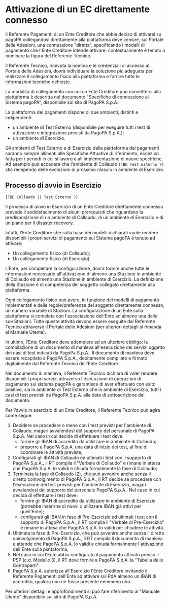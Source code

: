 Attivazione di un EC direttamente connesso
==========================================

Il Referente Pagamenti di un Ente Creditore che abbia deciso di attivarsi su pagoPA collegandosi direttamente alla piattaforma deve censire, sul Portale delle Adesioni, una connessione "diretta", specificando i modelli di pagamento che l'Ente Creditore intende attivare; contestualmente è tenuto a nominare la figura del Referente Tecnico.

Il Referente Tecnico, ricevuta la nomina e le credenziali di accesso al Portale delle Adesioni, dovrà individuare la soluzione più adeguata per realizzare il collegamento fisico alla piattaforma e fornire tutte le informazioni tecniche richieste.

La modalità di collegamento con cui un Ente Creditore può connettersi alla piattaforma è descritta nel documento "Specifiche di connessione al Sistema pagoPA", disponibile sul sito di PagoPA S.p.A..

La piattaforma dei pagamenti dispone di due ambienti, distinti e indipendenti: 

* un ambiente di Test Esterno (disponibile per eseguire tutti i test di attivazione e integrazione previsti da PagoPA S.p.A.);
* un ambiente di Esercizio.

Gli ambienti di Test Esterno e di Esercizio della piattaforma dei pagamenti saranno sempre allineati alle Specifiche Attuative di riferimento, eccezion fatta per i periodi in cui si lavorerà all'implementazione di nuove specifiche. Ad esempio può accadere che l'ambiente di Collaudo `[TBD Test Esterno ?]` stia recependo delle evoluzioni di prossimo rilascio in ambiente di Esercizio.

## Processo di avvio in Esercizio

`[TBD Collaudo || Test Esterno ?]`

Il processo di avvio in Esercizio di un Ente Creditore direttamente connesso prevede il soddisfacimento di alcuni prerequisiti che riguardano la predisposizione di un ambiente di Collaudo, di un ambiente di Esercizio e di un piano per il disaster recovery.

Infatti, l'Ente Creditore che sulla base dei modelli dichiarati vuole rendere disponibili i propri servizi di pagamento sul Sistema pagoPA è tenuto ad attivare:

* Un collegamento fisico (di Collaudo);
* Un collegamento fisico (di Esercizio).

L'Ente, per completare la configurazione, dovrà fornire anche tutte le informazioni necessarie all'attivazione di almeno una Stazione in ambiente di Collaudo ed almeno una Stazione in ambiente di Esercizio. La definizione della Stazione è di competenza del soggetto collegato direttamente alla piattaforma.

Ogni collegamento fisico può avere, in funzione dei modelli di pagamento implementati e delle regole/preferenze del soggetto direttamente connesso, un numero variabile di Stazioni. La configurazione di un Ente sulla piattaforma si completa con l'associazione dell'Ente ad almeno una delle sue Stazioni. Tutte queste attività devono essere eseguite dal Referente Tecnico attraverso il Portale delle Adesioni (per ulteriori dettagli si rimanda al Manuale Utente).

In ultimo, l'Ente Creditore deve adempiere ad un ulteriore obbligo: la compilazione di un documento di manleva all'esecuzione dei servizi oggetto dei casi di test indicati da PagoPa S.p.A.. Il documento di manleva deve essere recapitato a PagoPA S.p.A., debitamente compilato e firmato digitalmente dal Referente Tecnico dell'Ente Creditore.

Nel documento di manleva, il Referente Tecnico dichiara di voler rendere disponibili i propri servizi attraverso l'esecuzione di operazioni di pagamento sul sistema pagoPA e garantisce di aver effettuato con esito positivo, sia in ambiente di Test Esterno che in ambiente di Esercizio, tutti i casi di test previsti da PagoPA S.p.A. alla data di sottoscrizione del documento.

Per l'avvio in esercizio di un Ente Creditore, il Referente Tecnico può agire come segue:

1. Decidere se procedere o meno con i test previsti per l'ambiente di Collaudo, magari avvalendosi del supporto del personale di PagoPA S.p.A. Nel caso in cui decida di effettuare i test deve:
	* fornire gli IBAN di accredito da utilizzare in ambiente di Collaudo;
	* proporre a PagoPA S.p.A. una data di inizio dei test, al fine di coordinare le attività previste;
2. Configurati gli IBAN di Collaudo ed ultimati i test con il supporto di PagoPA S.p.A., il RT compila il "Verbale di Collaudo" e rimane in attesa che PagoPA S.p.A. lo validi e chiuda formalmente la fase di Collaudo;
3. Terminata la fase di Collaudo (2), che può avvenire anche senza il diretto coinvolgimento di PagoPA S.p.A., il RT decide se procedere con l'esecuzione dei test previsti per l'ambiente di Esercizio, magari avvalendosi del supporto del personale PagoPA S.p.A.. Nel caso in cui decida di effettuare i test deve:
	* fornire gli IBAN di accredito da utilizzare in ambiente di Esercizio (potrebbe inserirne di nuovi o utilizzare IBAN già attivi per quell'Ente);
	* configurati gli IBAN in fase di Pre-Esercizio ed ultimati i test con il supporto di PagoPA S.p.A., il RT compila il "Verbale di Pre-Esercizio" e rimane in attesa che PagoPA S.p.A. lo validi per chiudere le attività.
4. Ultimata la fase di Pre-Esercizio, che può avvenire anche senza il diretto coinvolgimento di PagoPA S.p.A., il RT compila il documento di manleva e attende che PagoPA S.p.A. lo validi e chiuda formalmente l'attivazione dell'Ente sulla piattaforma;
5. Nel caso in cui l'Ente abbia configurato il pagamento attivato presso il PSP (c.d. Modello 3), il RT deve fornire a PagoPA S.p.A. la "Tabella delle Controparti".
6. PagoPA S.p.A. autorizza all'Esercizio l'Ente Creditore invitando il Referente Pagamenti dell'Ente ad attivare sul PdA almeno un IBAN di accredito, qualora non ne fosse presente nemmeno uno.

Per ulteriori dettagli e approfondimenti si può fare riferimento al "Manuale Utente" disponibile sul sito di PagoPA S.p.A.
